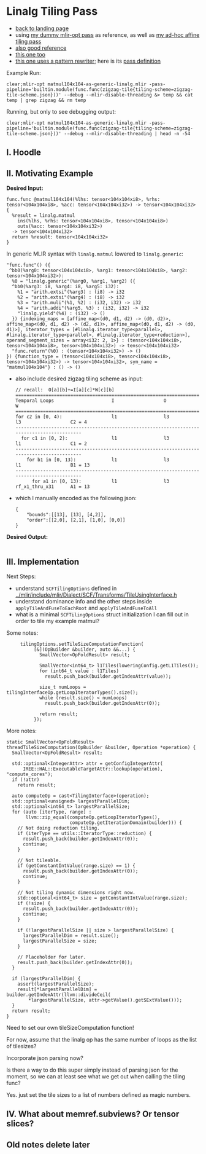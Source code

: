 # Linalg Tiling Pass

- [back to landing page](README.md)
- using [my dummy mlir-opt pass](https://github.com/EmilySillars/llvm-project-pistachio/tree/learn-llvm/EMILY-NOTES/add-dummy-pass#avocado-add-a-hello-world-pass-to-mlir-opt) as reference, as well as [my ad-hoc affine tiling pass](affine-ad-hoc-loop-tile.md)
- [also good reference](../mlir/test/lib/Dialect/Linalg/TestLinalgTransforms.cpp)
- [this one too](../mlir/lib/Dialect/Linalg/Transforms/DecomposeLinalgOps.cpp)
- [this one uses a pattern rewriter](../mlir/include/mlir/Dialect/Shape/Transforms/Passes.h); here is its [pass definition](../mlir/lib/Dialect/Shape/Transforms/RemoveShapeConstraints.cpp)

Example Run:

```
clear;mlir-opt matmul104x104-as-generic-linalg.mlir -pass-pipeline='builtin.module(func.func(zigzag-tile{tiling-scheme=zigzag-tile-scheme.json}))' --debug --mlir-disable-threading &> temp && cat temp | grep zigzag && rm temp
```

Running, but only to see debugging output:

```
clear;mlir-opt matmul104x104-as-generic-linalg.mlir -pass-pipeline='builtin.module(func.func(zigzag-tile{tiling-scheme=zigzag-tile-scheme.json}))' --debug --mlir-disable-threading | head -n -54
```



## I. Hoodle

## II. Motivating Example

**Desired Input:**

```
func.func @matmul104x104(%lhs: tensor<104x104xi8>, %rhs: tensor<104x104xi8>, %acc: tensor<104x104xi32>) -> tensor<104x104xi32> {
  %result = linalg.matmul
    ins(%lhs, %rhs: tensor<104x104xi8>, tensor<104x104xi8>)
    outs(%acc: tensor<104x104xi32>)
  -> tensor<104x104xi32>
  return %result: tensor<104x104xi32>
}
```

In generic MLIR syntax with `linalg.matmul` lowered to `linalg.generic`:

```
"func.func"() ({
 ^bb0(%arg0: tensor<104x104xi8>, %arg1: tensor<104x104xi8>, %arg2: tensor<104x104xi32>):
  %0 = "linalg.generic"(%arg0, %arg1, %arg2) ({
  ^bb0(%arg3: i8, %arg4: i8, %arg5: i32):
    %1 = "arith.extsi"(%arg3) : (i8) -> i32
    %2 = "arith.extsi"(%arg4) : (i8) -> i32
    %3 = "arith.muli"(%1, %2) : (i32, i32) -> i32
    %4 = "arith.addi"(%arg5, %3) : (i32, i32) -> i32
    "linalg.yield"(%4) : (i32) -> ()
  }) {indexing_maps = [affine_map<(d0, d1, d2) -> (d0, d2)>, affine_map<(d0, d1, d2) -> (d2, d1)>, affine_map<(d0, d1, d2) -> (d0, d1)>], iterator_types = [#linalg.iterator_type<parallel>, #linalg.iterator_type<parallel>, #linalg.iterator_type<reduction>], operand_segment_sizes = array<i32: 2, 1>} : (tensor<104x104xi8>, tensor<104x104xi8>, tensor<104x104xi32>) -> tensor<104x104xi32>
  "func.return"(%0) : (tensor<104x104xi32>) -> ()
}) {function_type = (tensor<104x104xi8>, tensor<104x104xi8>, tensor<104x104xi32>) -> tensor<104x104xi32>, sym_name = "matmul104x104"} : () -> ()
```

+ also include desired zigzag tiling scheme as input:

  ```
  // recall:  O[a][b]+=I[a][c]*W[c][b]
  ===========================================================================================
  Temporal Loops                     I                  O                  W                  
  ===========================================================================================
  for c2 in [0, 4):                  l1                 l3                 l3                  C2 = 4
  -------------------------------------------------------------------------------------------
    for c1 in [0, 2):                l1                 l3                 l1                  C1 = 2
  -------------------------------------------------------------------------------------------
      for b1 in [0, 13):             l1                 l3                 l1                  B1 = 13
  -------------------------------------------------------------------------------------------
        for a1 in [0, 13):           l1                 l3                 rf_x1_thru_x31      A1 = 13
  ```

- which I manually encoded as the following json:
  ```
  {
      "bounds":[[13], [13], [4,2]],
      "order":[[2,0], [2,1], [1,0], [0,0]]
  }
  ```

**Desired Output:**

```

```

## III. Implementation

Next Steps:

- understand `SCFTilingOptions` defined in  [../mlir/include/mlir/Dialect/SCF/Transforms/TileUsingInterface.h]()
- understand dominance info and the other steps inside `applyTileAndFuseToEachRoot` and `applyTileAndFuseToAll`
- what is a minimal `SCFTilingOptions` struct initialization I can fill out in order to tile my example matmul?

Some notes:
```
     tilingOptions.setTileSizeComputationFunction(
          [&](OpBuilder &builder, auto &&...) {
            SmallVector<OpFoldResult> result;

            SmallVector<int64_t> l1Tiles(loweringConfig.getL1Tiles());
            for (int64_t value : l1Tiles)
              result.push_back(builder.getIndexAttr(value));

            size_t numLoops = tilingInterfaceOp.getLoopIteratorTypes().size();
            while (result.size() < numLoops)
              result.push_back(builder.getIndexAttr(0));

            return result;
          });
```

More notes:

```
static SmallVector<OpFoldResult>
threadTileSizeComputation(OpBuilder &builder, Operation *operation) {
  SmallVector<OpFoldResult> result;

  std::optional<IntegerAttr> attr = getConfigIntegerAttr(
      IREE::HAL::ExecutableTargetAttr::lookup(operation), "compute_cores");
  if (!attr)
    return result;

  auto computeOp = cast<TilingInterface>(operation);
  std::optional<unsigned> largestParallelDim;
  std::optional<int64_t> largestParallelSize;
  for (auto [iterType, range] :
       llvm::zip_equal(computeOp.getLoopIteratorTypes(),
                       computeOp.getIterationDomain(builder))) {
    // Not doing reduction tiling.
    if (iterType == utils::IteratorType::reduction) {
      result.push_back(builder.getIndexAttr(0));
      continue;
    }

    // Not tileable.
    if (getConstantIntValue(range.size) == 1) {
      result.push_back(builder.getIndexAttr(0));
      continue;
    }

    // Not tiling dynamic dimensions right now.
    std::optional<int64_t> size = getConstantIntValue(range.size);
    if (!size) {
      result.push_back(builder.getIndexAttr(0));
      continue;
    }

    if (!largestParallelSize || size > largestParallelSize) {
      largestParallelDim = result.size();
      largestParallelSize = size;
    }

    // Placeholder for later.
    result.push_back(builder.getIndexAttr(0));
  }

  if (largestParallelDim) {
    assert(largestParallelSize);
    result[*largestParallelDim] = builder.getIndexAttr(llvm::divideCeil(
        *largestParallelSize, attr->getValue().getSExtValue()));
  }
  return result;
}

```

Need to set our own tileSizeComputation function!

For now, assume that the linalg op has the same number of loops as the list of tilesizes?

Incorporate json parsing now?

Is there a way to do this super simply instead of parsing json for the moment, so we can at least see what we get out when calling the tiling func?

Yes. just set the tile sizes to a list of numbers defined as magic numbers.

## IV. What about memref.subviews? Or tensor slices?

## Old notes delete later

